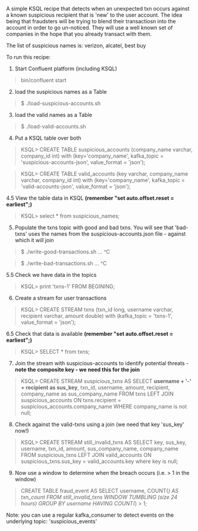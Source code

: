 A simple KSQL recipe that detects when an unexpected txn occurs against a known suspicious recipient that is 'new' to the user account. The idea being that fraudsters will be trying to blend their transactiosn into the account in order to go un-noticed. They will use a well known set of companies in the hope that you already transact with them.

The list of suspicious names is: verizon, alcatel, best buy

To run this recipe:

1. Start Confluent platform (including KSQL)
> bin/confluent start

2. load the suspicious names as a Table
> $ ./load-suspicious-accounts.sh

3. load the valid names as a Table
> $ ./load-valid-accounts.sh


4. Put a KSQL table over both
> KSQL> CREATE TABLE suspicious_accounts (company_name varchar, company_id int) with (key='company_name', kafka_topic = 'suspicious-accounts-json', value_format = 'json');

> KSQL> CREATE TABLE valid_accounts (key varchar, company_name varchar, company_id int) with (key='company_name', kafka_topic = 'valid-accounts-json', value_format = 'json');

4.5 View the table data in KSQL **(remember "set auto.offset.reset = earliest";)**
> KSQL> select * from suspicious_names;

5. Populate the txns topic with good and bad txns. You will see that 'bad-txns' uses the names from the suspicious-accounts.json file - against which it will join
> $ ./write-good-transactions.sh
>  ...
> ^C

> $ ./write-bad-transactions.sh
> ...
> ^C

5.5 Check we have data in the topics
> KSQL> print 'txns-1' FROM BEGINING;


6. Create a stream for user transactions
> KSQL> CREATE STREAM txns (txn_id long, username varchar, recipient varchar, amount double) with (kafka_topic = 'txns-1', value_format = 'json');

6.5 Check that data is available **(remember "set auto.offset.reset = earliest";)**
> KSQL> SELECT * from txns;

7. Join the stream with suspicious-accounts to identify potential threats - **note the composite key - we need this for the join**
> KSQL> CREATE STREAM suspicious_txns AS SELECT **username + '-' + recipient as sus_key**, txn_id, username, amount, recipient, company_name as sus_company_name FROM txns LEFT JOIN suspicious_accounts ON txns.recipient = suspicious_accounts.company_name WHERE company_name is not null;

8. Check against the valid-txns using a join (we need that key 'sus_key' now!)
> KSQL> CREATE STREAM still_invalid_txns AS SELECT key, sus_key, username, txn_id, amount, sus_company_name, company_name FROM suspicious_txns LEFT JOIN valid_accounts ON suspicious_txns.sus_key = valid_accounts.key where key is null;


9. Now use a window to determine when the breach occurs (i.e. > 1 in the window)
> CREATE TABLE fraud_event AS SELECT username, COUNT(*) AS txn_count FROM still_invalid_txns WINDOW TUMBLING (size 24 hours) GROUP BY username HAVING COUNT(*) > 1;

Note: you can use a regular kafka_consumer to detect events on the underlying topic: 'suspicious_events'